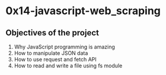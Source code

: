 <h1>0x14-javascript-web_scraping</h1>
<h2>Objectives of the project</h2>
<ol>
<li>Why JavaScript programming is amazing</li>
<li>How to manipulate JSON data</li>
<li>How to use request and fetch API</li>
<li>How to read and write a file using fs module</li>
</ol>
